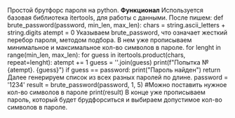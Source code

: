 Простой брутфорс пароля на python.
**Функционал**
Используется базовая библиотека itertools, для работы с данными.
После пишем:
def brute_password(password, min_len, max_len): 
    chars = string.ascii_letters + string.digits 
    atempt = 0
Указываем brute_password, что означает жесткий перебор пароля, методом подбора. В нем уже прописываем минимальное и максимальное кол-во символов в пароле.
    for lenght in range(min_len, max_len):
        for guess in itertools.product(chars, repeat=lenght):
            atempt += 1
            guess = ''.join(guess)
            print(f"Попытка №{atempt}. {guess}")
            if guess == password:
                print("Пароль найден")
                return
Далее генерируем список из всех разных паролей по длине.
password = '1234'
result = brute_password(password, 1, 5) #Можно поставить нужное кол-во символов в пароле
print(result)
В конце уже прописываем пароль, который будет брудфорситься и выбираем допустимое кол-во символов в пароле.
